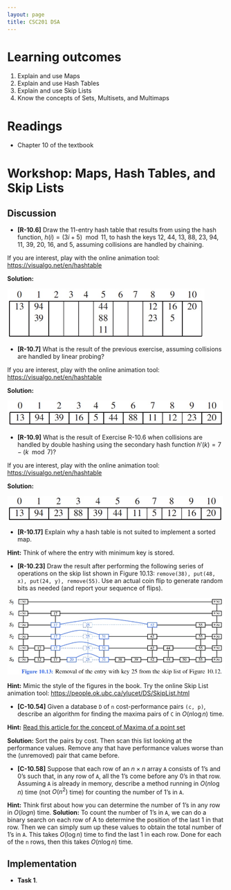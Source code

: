```yaml
---
layout: page
title: CSC201 DSA
---
```


# Learning outcomes
1.   Explain and use Maps
2.   Explain and use Hash Tables
3.   Explain and use Skip Lists
4.   Know the concepts of Sets, Multisets, and Multimaps



# Readings

*   Chapter 10 of the textbook



# Workshop: Maps, Hash Tables, and Skip Lists



## Discussion

*   **[R-10.6]** Draw the 11-entry hash table that results from using the hash function, $h(i) = (3i+5) \mod 11$, to hash the keys 12, 44, 13, 88, 23, 94, 11, 39, 20, 16, and 5, assuming collisions are handled by chaining.

If you are interest, play with the online animation tool: <https://visualgo.net/en/hashtable>

**Solution:**

<img src="src/solution_10.6.jpg" alt="solution" style="zoom:65%;" />



* **[R-10.7]** What is the result of the previous exercise, assuming collisions are handled by linear probing?

If you are interest, play with the online animation tool: <https://visualgo.net/en/hashtable>

**Solution:**

<img src="src/solution_10.7.jpg" alt="solution" style="zoom:65%;" />



* **[R-10.9]** What is the result of Exercise R-10.6 when collisions are handled by double hashing using the secondary hash function $h′(k) = 7−(k \mod 7)$?

If you are interest, play with the online animation tool: <https://visualgo.net/en/hashtable>

**Solution:**

<img src="src/solution_10.9.jpg" alt="solution" style="zoom:65%;" />



* **[R-10.17]** Explain why a hash table is not suited to implement a sorted map.

**Hint:** Think of where the entry with minimum key is stored.



* **[R-10.23]** Draw the result after performing the following series of operations on the skip list shown in Figure 10.13: `remove(38), put(48, x), put(24, y), remove(55)`. Use an actual coin flip to generate random bits as needed (and report your sequence of flips).

<img src="src/Fig.10.13_SkipList.jpg" alt="Figure 10.13" style="zoom:85%;" />

**Hint:** Mimic the style of the figures in the book. Try the online Skip List animation tool: <https://people.ok.ubc.ca/ylucet/DS/SkipList.html>



* **[C-10.54]** Given a database `D` of `n` cost-performance pairs `(c, p)`, describe an algorithm for finding the maxima pairs of `C` in $O(n\log n)$ time. 

**Hint:** [Read this article for the concept of Maxima of a point set](https://en.wikipedia.org/wiki/Maxima_of_a_point_set)

**Solution:** Sort the pairs by cost. Then scan this list looking at the performance values. Remove any that have performance values worse than the (unremoved) pair that came before.



* **[C-10.58]** Suppose that each row of an $n×n$ array `A` consists of 1’s and 0’s such that, in any row of `A`, all the 1’s come before any 0’s in that row. Assuming `A` is already in memory, describe a method running in $O(n\log n)$ time (not $O(n^2)$ time) for counting the number of 1’s in `A`.

**Hint:** Think first about how you can determine the number of 1’s in any row in $O(log n)$ time.
**Solution:** To count the number of 1’s in `A`, we can do a binary search on each row of A to determine the position of the last 1 in that row. Then we can simply sum up these values to obtain the total number of 1’s in `A`. This takes $O(\log n)$ time to find the last 1 in each row. Done for each of the `n` rows, then this takes $O(n\log n)$ time.



## Implementation

* **Task 1**.

